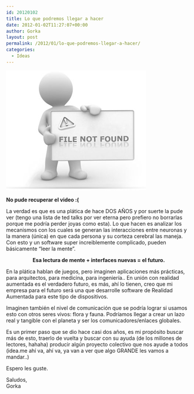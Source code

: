 ```yaml
---
id: 20120102
title: Lo que podremos llegar a hacer
date: 2012-01-02T11:27:07+00:00
author: Gorka
layout: post
permalink: /2012/01/lo-que-podremos-llegar-a-hacer/
categories:
  - Ideas
---
```

<img style="margin: auto;" src="/public/img/2012/01/404.jpg" alt="404" />

**No pude recuperar el video :(**

La verdad es que es una plática de hace DOS AÑOS y por suerte la pude ver (tengo una lista de ted talks por ver eterna pero prefiero no borrarlas porque me podría perder joyas como esta).
Lo que hacen es analizar los mecanismos con los cuales se generan las interacciones entre neuronas y la manera (única) en que cada persona y su corteza cerebral las maneja. Con esto y un software super increiblemente complicado, pueden básicamente “leer la mente”.

<p style="text-align: center; font-weight: bold;">Esa lectura de mente + interfaces nuevas = el futuro.</p>

En la plática hablan de juegos, pero imaginen aplicaciones más prácticas, para arquitectos, para medicina, para ingeniería.. En unión con realidad aumentada es el verdadero futuro, es más, ahí lo tienen, creo que mi empresa para el futuro será una que desarrolle software de Realidad Aumentada para este tipo de dispositivos.

Imaginen también el nivel de comunicación que se podría lograr si usamos esto con otros seres vivos: flora y fauna. Podríamos llegar a crear un lazo real y tangible con el planeta y ser los comunicadores/enlaces globales.

Es un primer paso que se dio hace casi dos años, es mi propósito buscar más de esto, traerlo de vuelta y buscar con su ayuda (de los millones de lectores, hahaha) producir algún proyecto colectivo que nos ayude a todos (idea.me ahí va, ahí va, ya van a ver que algo GRANDE les vamos a mandar..)

Espero les guste.

Saludos,<br />
Gorka

